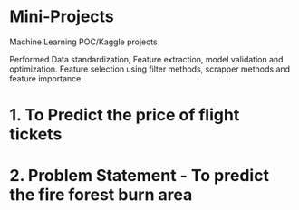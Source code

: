# Mini-Projects
Machine Learning POC/Kaggle projects

Performed Data standardization, Feature extraction, model validation and optimization.
Feature selection using filter methods, scrapper methods and feature importance.

# 1. To Predict the price of flight tickets 


# 2. Problem Statement - To predict the fire forest burn area
